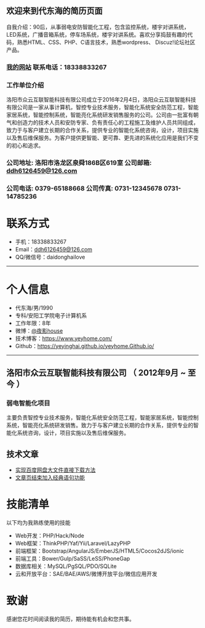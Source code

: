 ## 欢迎来到代东海的简历页面

自我介绍：90后，从事弱电安防智能化工程，包含监控系统，楼宇对讲系统，LED系统，广播音箱系统，停车场系统，楼宇对讲系统。喜欢分享捣鼓有趣的代码，熟悉HTML、CSS、PHP、C语言技术，熟悉wordpress、 Discuz!论坛社区产品。 
### [我的网站](https://www.yeyhome.com/)  联系电话：18338833267
### 工作单位介绍
洛阳市众云互联智能科技有限公司成立于2016年2月4日，洛阳众云互联智能科技有限公司是一家从事计算机，智控专业技术服务，智能化系统安全防范工程，智能家居系统，智能控制系统，智能亮化系统研发销售服务的公司。公司由一批富有朝气和创造力的技术人员和安防专家、负有责任心的工程施工及维护人员共同组成，致力于与客户建立长期的合作关系，提供专业的智能化系统咨询，设计，项目实施以及售后维保服务。为客户提供更智能、更可靠、更先进的系统化应用是我们不变的初心和追求。
### 公司地址: 洛阳市洛龙区泉舜186B区619室 公司邮箱: ddh6126459@126.com
### 公司电话: 0379-65188668 公司传真: 0731-12345678 0731-14785236 

# 联系方式
- 手机：18338833267
- Email：ddh6126459@126.com  
- QQ/微信号：daidonghailove

---

# 个人信息

 - 代东海/男/1990 
 - 专科/安阳工学院电子计算机系 
 - 工作年限：8年
 - 微博：[@夜影house](http://weibo.com/yeyhouse)
 - 技术博客：https://www.yeyhome.com/ 
 - Github：https://yeyinghai.github.io/yeyhome.Github.io/

---

## 洛阳市众云互联智能科技有限公司 （ 2012年9月 ~ 至今 ）

### 弱电智能化项目 
主要负责智控专业技术服务，智能化系统安全防范工程，智能家居系统，智能控制系统，智能亮化系统研发销售。致力于与客户建立长期的合作关系，提供专业的智能化系统咨询，设计，项目实施以及售后维保服务。

## 技术文章

- [实现百度网盘大文件直接下载方法](https://www.yeyhome.com/170.html)
- [文章页结束加入经典语句功能](https://www.yeyhome.com/292.html) 


# 技能清单
以下均为我熟练使用的技能

- Web开发：PHP/Hack/Node
- Web框架：ThinkPHP/Yaf/Yii/Laravel/LazyPHP
- 前端框架：Bootstrap/AngularJS/EmberJS/HTML5/Cocos2dJS/ionic
- 前端工具：Bower/Gulp/SaSS/LeSS/PhoneGap
- 数据库相关：MySQL/PgSQL/PDO/SQLite
- 云和开放平台：SAE/BAE/AWS/微博开放平台/微信应用开发

# 致谢
感谢您花时间阅读我的简历，期待能有机会和您共事。

